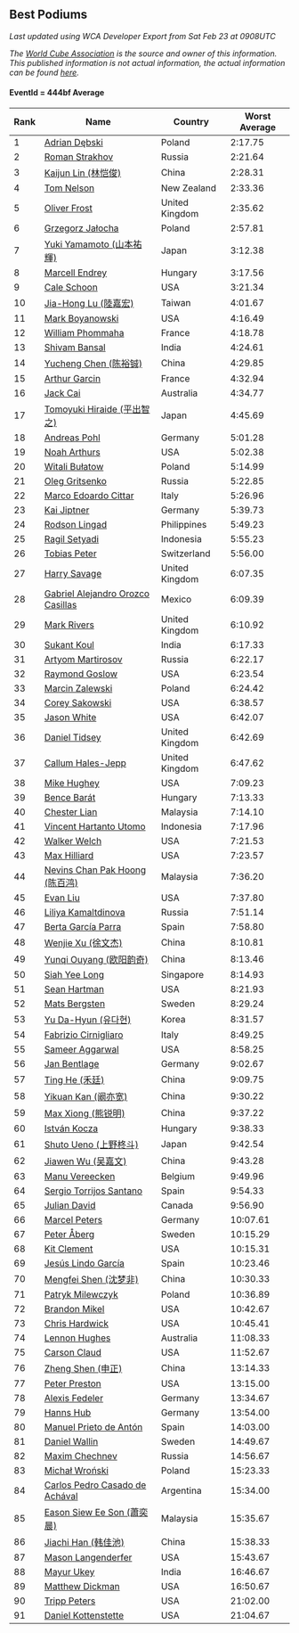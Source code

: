 ## Best Podiums

*Last updated using WCA Developer Export from Sat Feb 23 at 0908UTC*

*The [World Cube Association](https://www.worldcubeassociation.org) is the source and owner of this information. This published information is not actual information, the actual information can be found [here](https://www.worldcubeassociation.org/results).*

#### EventId = 444bf Average

|Rank|Name|Country|Worst Average|  
|--|--|--|--|  
|1|[Adrian Dębski](https://www.worldcubeassociation.org/persons/2017DEBS01)|Poland|2:17.75|  
|2|[Roman Strakhov](https://www.worldcubeassociation.org/persons/2012STRA02)|Russia|2:21.64|  
|3|[Kaijun Lin (林恺俊)](https://www.worldcubeassociation.org/persons/2013LINK01)|China|2:28.31|  
|4|[Tom Nelson](https://www.worldcubeassociation.org/persons/2013NELS01)|New Zealand|2:33.36|  
|5|[Oliver Frost](https://www.worldcubeassociation.org/persons/2012FROS01)|United Kingdom|2:35.62|  
|6|[Grzegorz Jałocha](https://www.worldcubeassociation.org/persons/2012JALO01)|Poland|2:57.81|  
|7|[Yuki Yamamoto (山本祐輝)](https://www.worldcubeassociation.org/persons/2010YAMA04)|Japan|3:12.38|  
|8|[Marcell Endrey](https://www.worldcubeassociation.org/persons/2007ENDR01)|Hungary|3:17.56|  
|9|[Cale Schoon](https://www.worldcubeassociation.org/persons/2014SCHO02)|USA|3:21.34|  
|10|[Jia-Hong Lu (陸嘉宏)](https://www.worldcubeassociation.org/persons/2007LUJI01)|Taiwan|4:01.67|  
|11|[Mark Boyanowski](https://www.worldcubeassociation.org/persons/2014BOYA01)|USA|4:16.49|  
|12|[William Phommaha](https://www.worldcubeassociation.org/persons/2015PHOM01)|France|4:18.78|  
|13|[Shivam Bansal](https://www.worldcubeassociation.org/persons/2011BANS02)|India|4:24.61|  
|14|[Yucheng Chen (陈裕铖)](https://www.worldcubeassociation.org/persons/2015CHEN49)|China|4:29.85|  
|15|[Arthur Garcin](https://www.worldcubeassociation.org/persons/2014GARC27)|France|4:32.94|  
|16|[Jack Cai](https://www.worldcubeassociation.org/persons/2014CAIJ02)|Australia|4:34.77|  
|17|[Tomoyuki Hiraide (平出智之)](https://www.worldcubeassociation.org/persons/2012HIRA01)|Japan|4:45.69|  
|18|[Andreas Pohl](https://www.worldcubeassociation.org/persons/2012POHL01)|Germany|5:01.28|  
|19|[Noah Arthurs](https://www.worldcubeassociation.org/persons/2012ARTH01)|USA|5:02.38|  
|20|[Witali Bułatow](https://www.worldcubeassociation.org/persons/2015BUAT01)|Poland|5:14.99|  
|21|[Oleg Gritsenko](https://www.worldcubeassociation.org/persons/2011GRIT01)|Russia|5:22.85|  
|22|[Marco Edoardo Cittar](https://www.worldcubeassociation.org/persons/2015CITT01)|Italy|5:26.96|  
|23|[Kai Jiptner](https://www.worldcubeassociation.org/persons/2007JIPT01)|Germany|5:39.73|  
|24|[Rodson Lingad](https://www.worldcubeassociation.org/persons/2011LING02)|Philippines|5:49.23|  
|25|[Ragil Setyadi](https://www.worldcubeassociation.org/persons/2011SETY02)|Indonesia|5:55.23|  
|26|[Tobias Peter](https://www.worldcubeassociation.org/persons/2014PETE03)|Switzerland|5:56.00|  
|27|[Harry Savage](https://www.worldcubeassociation.org/persons/2013SAVA01)|United Kingdom|6:07.35|  
|28|[Gabriel Alejandro Orozco Casillas](https://www.worldcubeassociation.org/persons/2008CASI01)|Mexico|6:09.39|  
|29|[Mark Rivers](https://www.worldcubeassociation.org/persons/2015RIVE05)|United Kingdom|6:10.92|  
|30|[Sukant Koul](https://www.worldcubeassociation.org/persons/2014KOUL01)|India|6:17.33|  
|31|[Artyom Martirosov](https://www.worldcubeassociation.org/persons/2016MART29)|Russia|6:22.17|  
|32|[Raymond Goslow](https://www.worldcubeassociation.org/persons/2014GOSL01)|USA|6:23.54|  
|33|[Marcin Zalewski](https://www.worldcubeassociation.org/persons/2011ZALE02)|Poland|6:24.42|  
|34|[Corey Sakowski](https://www.worldcubeassociation.org/persons/2011SAKO01)|USA|6:38.57|  
|35|[Jason White](https://www.worldcubeassociation.org/persons/2016WHIT16)|USA|6:42.07|  
|36|[Daniel Tidsey](https://www.worldcubeassociation.org/persons/2016TIDS01)|United Kingdom|6:42.69|  
|37|[Callum Hales-Jepp](https://www.worldcubeassociation.org/persons/2012HALE01)|United Kingdom|6:47.62|  
|38|[Mike Hughey](https://www.worldcubeassociation.org/persons/2007HUGH01)|USA|7:09.23|  
|39|[Bence Barát](https://www.worldcubeassociation.org/persons/2008BARA01)|Hungary|7:13.33|  
|40|[Chester Lian](https://www.worldcubeassociation.org/persons/2009LIAN03)|Malaysia|7:14.10|  
|41|[Vincent Hartanto Utomo](https://www.worldcubeassociation.org/persons/2010UTOM01)|Indonesia|7:17.96|  
|42|[Walker Welch](https://www.worldcubeassociation.org/persons/2011WELC01)|USA|7:21.53|  
|43|[Max Hilliard](https://www.worldcubeassociation.org/persons/2015HILL09)|USA|7:23.57|  
|44|[Nevins Chan Pak Hoong (陈百鸿)](https://www.worldcubeassociation.org/persons/2010CHAN20)|Malaysia|7:36.20|  
|45|[Evan Liu](https://www.worldcubeassociation.org/persons/2009LIUE01)|USA|7:37.80|  
|46|[Liliya Kamaltdinova](https://www.worldcubeassociation.org/persons/2012KAMA01)|Russia|7:51.14|  
|47|[Berta García Parra](https://www.worldcubeassociation.org/persons/2014PARR02)|Spain|7:58.80|  
|48|[Wenjie Xu (徐文杰)](https://www.worldcubeassociation.org/persons/2016XUWE02)|China|8:10.81|  
|49|[Yunqi Ouyang (欧阳韵奇)](https://www.worldcubeassociation.org/persons/2007YUNQ01)|China|8:13.46|  
|50|[Siah Yee Long](https://www.worldcubeassociation.org/persons/2015LONG01)|Singapore|8:14.93|  
|51|[Sean Hartman](https://www.worldcubeassociation.org/persons/2016HART02)|USA|8:21.93|  
|52|[Mats Bergsten](https://www.worldcubeassociation.org/persons/2008BERG04)|Sweden|8:29.24|  
|53|[Yu Da-Hyun (유다현)](https://www.worldcubeassociation.org/persons/2008YUDA01)|Korea|8:31.57|  
|54|[Fabrizio Cirnigliaro](https://www.worldcubeassociation.org/persons/2008CIRN01)|Italy|8:49.25|  
|55|[Sameer Aggarwal](https://www.worldcubeassociation.org/persons/2017AGGA01)|USA|8:58.25|  
|56|[Jan Bentlage](https://www.worldcubeassociation.org/persons/2010BENT01)|Germany|9:02.67|  
|57|[Ting He (禾廷)](https://www.worldcubeassociation.org/persons/2015HETI01)|China|9:09.75|  
|58|[Yikuan Kan (阚亦宽)](https://www.worldcubeassociation.org/persons/2015KANY01)|China|9:30.22|  
|59|[Max Xiong (熊锐明)](https://www.worldcubeassociation.org/persons/2015XION03)|China|9:37.22|  
|60|[István Kocza](https://www.worldcubeassociation.org/persons/2005KOCZ01)|Hungary|9:38.33|  
|61|[Shuto Ueno (上野柊斗)](https://www.worldcubeassociation.org/persons/2008UENO01)|Japan|9:42.54|  
|62|[Jiawen Wu (吴嘉文)](https://www.worldcubeassociation.org/persons/2010WUJI01)|China|9:43.28|  
|63|[Manu Vereecken](https://www.worldcubeassociation.org/persons/2010VERE01)|Belgium|9:49.96|  
|64|[Sergio Torrijos Santano](https://www.worldcubeassociation.org/persons/2013SANT13)|Spain|9:54.33|  
|65|[Julian David](https://www.worldcubeassociation.org/persons/2010DAVI06)|Canada|9:56.90|  
|66|[Marcel Peters](https://www.worldcubeassociation.org/persons/2012PETE03)|Germany|10:07.61|  
|67|[Peter Åberg](https://www.worldcubeassociation.org/persons/2013ABER01)|Sweden|10:15.29|  
|68|[Kit Clement](https://www.worldcubeassociation.org/persons/2008CLEM01)|USA|10:15.31|  
|69|[Jesús Lindo García](https://www.worldcubeassociation.org/persons/2013GARC08)|Spain|10:23.46|  
|70|[Mengfei Shen (沈梦非)](https://www.worldcubeassociation.org/persons/2018SHEN07)|China|10:30.33|  
|71|[Patryk Milewczyk](https://www.worldcubeassociation.org/persons/2014MILE01)|Poland|10:36.89|  
|72|[Brandon Mikel](https://www.worldcubeassociation.org/persons/2011MIKE01)|USA|10:42.67|  
|73|[Chris Hardwick](https://www.worldcubeassociation.org/persons/2003HARD01)|USA|10:45.41|  
|74|[Lennon Hughes](https://www.worldcubeassociation.org/persons/2017HUGH04)|Australia|11:08.33|  
|75|[Carson Claud](https://www.worldcubeassociation.org/persons/2015CLAU02)|USA|11:52.67|  
|76|[Zheng Shen (申正)](https://www.worldcubeassociation.org/persons/2017SHEN06)|China|13:14.33|  
|77|[Peter Preston](https://www.worldcubeassociation.org/persons/2017PRES02)|USA|13:15.00|  
|78|[Alexis Fedeler](https://www.worldcubeassociation.org/persons/2015FEDE01)|Germany|13:34.67|  
|79|[Hanns Hub](https://www.worldcubeassociation.org/persons/2013HUBH01)|Germany|13:54.00|  
|80|[Manuel Prieto de Antón](https://www.worldcubeassociation.org/persons/2015ANTO04)|Spain|14:03.00|  
|81|[Daniel Wallin](https://www.worldcubeassociation.org/persons/2013WALL03)|Sweden|14:49.67|  
|82|[Maxim Chechnev](https://www.worldcubeassociation.org/persons/2011CHEC01)|Russia|14:56.67|  
|83|[Michał Wroński](https://www.worldcubeassociation.org/persons/2015WRON01)|Poland|15:23.33|  
|84|[Carlos Pedro Casado de Achával](https://www.worldcubeassociation.org/persons/2012ACHA01)|Argentina|15:34.00|  
|85|[Eason Siew Ee Son (蕭奕晨)](https://www.worldcubeassociation.org/persons/2009SIEW02)|Malaysia|15:35.67|  
|86|[Jiachi Han (韩佳池)](https://www.worldcubeassociation.org/persons/2014HANJ02)|China|15:38.33|  
|87|[Mason Langenderfer](https://www.worldcubeassociation.org/persons/2013LANG03)|USA|15:43.67|  
|88|[Mayur Ukey](https://www.worldcubeassociation.org/persons/2014UKEY01)|India|16:46.67|  
|89|[Matthew Dickman](https://www.worldcubeassociation.org/persons/2013DICK01)|USA|16:50.67|  
|90|[Tripp Peters](https://www.worldcubeassociation.org/persons/2017PETE04)|USA|21:02.00|  
|91|[Daniel Kottenstette](https://www.worldcubeassociation.org/persons/2012KOTT01)|USA|21:04.67|  
